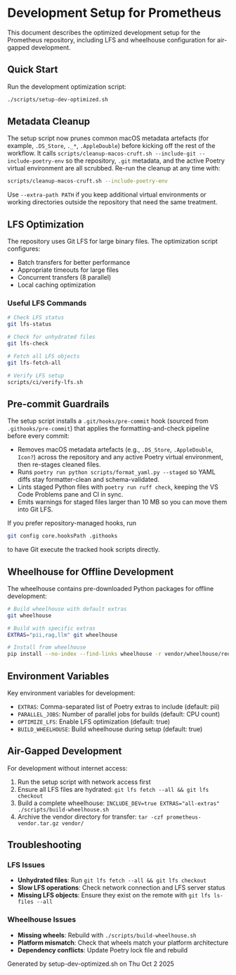 # Development Setup for Prometheus

This document describes the optimized development setup for the Prometheus repository,
including LFS and wheelhouse configuration for air-gapped development.

## Quick Start

Run the development optimization script:

```bash
./scripts/setup-dev-optimized.sh
```

## Metadata Cleanup

The setup script now prunes common macOS metadata artefacts (for example,
`.DS_Store`, `._*`, `.AppleDouble`) before kicking off the rest of the workflow.
It calls `scripts/cleanup-macos-cruft.sh --include-git --include-poetry-env`
so the repository, `.git` metadata, and the active Poetry virtual environment
are all scrubbed. Re-run the cleanup at any time with:

```bash
scripts/cleanup-macos-cruft.sh --include-poetry-env
```

Use `--extra-path PATH` if you keep additional virtual environments or working
directories outside the repository that need the same treatment.

## LFS Optimization

The repository uses Git LFS for large binary files. The optimization script configures:

- Batch transfers for better performance
- Appropriate timeouts for large files
- Concurrent transfers (8 parallel)
- Local caching optimization

### Useful LFS Commands

```bash
# Check LFS status
git lfs-status

# Check for unhydrated files
git lfs-check

# Fetch all LFS objects
git lfs-fetch-all

# Verify LFS setup
scripts/ci/verify-lfs.sh
```

## Pre-commit Guardrails

The setup script installs a `.git/hooks/pre-commit` hook (sourced from
`.githooks/pre-commit`) that applies the formatting-and-check pipeline
before every commit:

- Removes macOS metadata artefacts (e.g., `.DS_Store`, `.AppleDouble`, `Icon?`)
  across the repository and any active Poetry virtual environment, then
  re-stages cleaned files.
- Runs `poetry run python scripts/format_yaml.py --staged` so YAML diffs stay
  formatter-clean and schema-validated.
- Lints staged Python files with `poetry run ruff check`, keeping the VS Code
  Problems pane and CI in sync.
- Emits warnings for staged files larger than 10 MB so you can move them into
  Git LFS.

If you prefer repository-managed hooks, run

```bash
git config core.hooksPath .githooks
```

to have Git execute the tracked hook scripts directly.

## Wheelhouse for Offline Development

The wheelhouse contains pre-downloaded Python packages for offline development:

```bash
# Build wheelhouse with default extras
git wheelhouse

# Build with specific extras
EXTRAS="pii,rag,llm" git wheelhouse

# Install from wheelhouse
pip install --no-index --find-links wheelhouse -r vendor/wheelhouse/requirements.txt
```

## Environment Variables

Key environment variables for development:

- `EXTRAS`: Comma-separated list of Poetry extras to include (default: pii)
- `PARALLEL_JOBS`: Number of parallel jobs for builds (default: CPU count)
- `OPTIMIZE_LFS`: Enable LFS optimization (default: true)
- `BUILD_WHEELHOUSE`: Build wheelhouse during setup (default: true)

## Air-Gapped Development

For development without internet access:

1. Run the setup script with network access first
2. Ensure all LFS files are hydrated: `git lfs fetch --all && git lfs checkout`
3. Build a complete wheelhouse:
   `INCLUDE_DEV=true EXTRAS="all-extras" ./scripts/build-wheelhouse.sh`
4. Archive the vendor directory for transfer:
   `tar -czf prometheus-vendor.tar.gz vendor/`

## Troubleshooting

### LFS Issues

- **Unhydrated files**: Run `git lfs fetch --all && git lfs checkout`
- **Slow LFS operations**: Check network connection and LFS server status
- **Missing LFS objects**: Ensure they exist on the remote with
  `git lfs ls-files --all`

### Wheelhouse Issues

- **Missing wheels**: Rebuild with `./scripts/build-wheelhouse.sh`
- **Platform mismatch**: Check that wheels match your platform architecture
- **Dependency conflicts**: Update Poetry lock file and rebuild

Generated by setup-dev-optimized.sh on Thu Oct 2 2025
